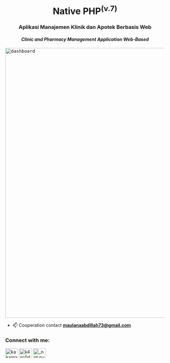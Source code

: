 <h1 align="center">Native PHP<sup>(v.7)</sup></h1>
<h3 align="center">Aplikasi Manajemen Klinik dan Apotek Berbasis Web</h3>
<h4 align="center"><i>Clinic and Pharmacy Management Application Web-Based</i></h4>
<pre>
<img width="850px;" class="center" src="https://1.bp.blogspot.com/-jNEWRBZ6dlA/YQv-gsoMNmI/AAAAAAAABUI/KWFiKenx5SARDSMzOgYwk8tP45RaX7QlgCLcBGAsYHQ/s1920/2021-08-05.png" alt="dashboard"</img>
</pre>


- 📫 Cooperation contact **maulanaabdillah73@gmail.com**

<h3 align="left">Connect with me:</h3>
<p align="left">
<a href="https://twitter.com/kakamaulanaa1" target="blank"><img align="center" src="https://raw.githubusercontent.com/rahuldkjain/github-profile-readme-generator/master/src/images/icons/Social/twitter.svg" alt="kakamaulanaa1" height="30" width="40" /></a>
<a href="https://fb.com/k4xc0d3" target="blank"><img align="center" src="https://raw.githubusercontent.com/rahuldkjain/github-profile-readme-generator/master/src/images/icons/Social/facebook.svg" alt="k4xc0d3" height="30" width="40" /></a>
<a href="https://instagram.com/_not.null" target="blank"><img align="center" src="https://raw.githubusercontent.com/rahuldkjain/github-profile-readme-generator/master/src/images/icons/Social/instagram.svg" alt="_not.null" height="30" width="40" /></a>
</p>
